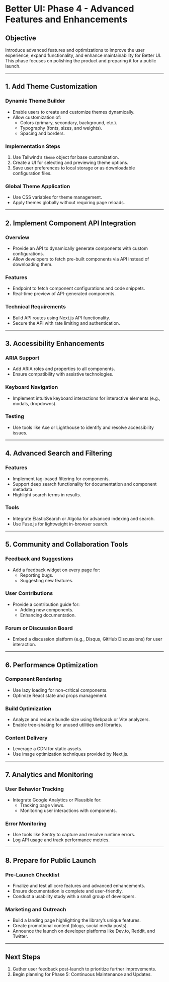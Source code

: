 # Better UI: Phase 4 - Advanced Features and Enhancements

## **Objective**
Introduce advanced features and optimizations to improve the user experience, expand functionality, and enhance maintainability for Better UI. This phase focuses on polishing the product and preparing it for a public launch.

---

## **1. Add Theme Customization**

### **Dynamic Theme Builder**
- Enable users to create and customize themes dynamically.
- Allow customization of:
  - Colors (primary, secondary, background, etc.).
  - Typography (fonts, sizes, and weights).
  - Spacing and borders.

### **Implementation Steps**
1. Use Tailwind’s `theme` object for base customization.
2. Create a UI for selecting and previewing theme options.
3. Save user preferences to local storage or as downloadable configuration files.

### **Global Theme Application**
- Use CSS variables for theme management.
- Apply themes globally without requiring page reloads.

---

## **2. Implement Component API Integration**

### **Overview**
- Provide an API to dynamically generate components with custom configurations.
- Allow developers to fetch pre-built components via API instead of downloading them.

### **Features**
- Endpoint to fetch component configurations and code snippets.
- Real-time preview of API-generated components.

### **Technical Requirements**
- Build API routes using Next.js API functionality.
- Secure the API with rate limiting and authentication.

---

## **3. Accessibility Enhancements**

### **ARIA Support**
- Add ARIA roles and properties to all components.
- Ensure compatibility with assistive technologies.

### **Keyboard Navigation**
- Implement intuitive keyboard interactions for interactive elements (e.g., modals, dropdowns).

### **Testing**
- Use tools like Axe or Lighthouse to identify and resolve accessibility issues.

---

## **4. Advanced Search and Filtering**

### **Features**
- Implement tag-based filtering for components.
- Support deep search functionality for documentation and component metadata.
- Highlight search terms in results.

### **Tools**
- Integrate ElasticSearch or Algolia for advanced indexing and search.
- Use Fuse.js for lightweight in-browser search.

---

## **5. Community and Collaboration Tools**

### **Feedback and Suggestions**
- Add a feedback widget on every page for:
  - Reporting bugs.
  - Suggesting new features.

### **User Contributions**
- Provide a contribution guide for:
  - Adding new components.
  - Enhancing documentation.

### **Forum or Discussion Board**
- Embed a discussion platform (e.g., Disqus, GitHub Discussions) for user interaction.

---

## **6. Performance Optimization**

### **Component Rendering**
- Use lazy loading for non-critical components.
- Optimize React state and props management.

### **Build Optimization**
- Analyze and reduce bundle size using Webpack or Vite analyzers.
- Enable tree-shaking for unused utilities and libraries.

### **Content Delivery**
- Leverage a CDN for static assets.
- Use image optimization techniques provided by Next.js.

---

## **7. Analytics and Monitoring**

### **User Behavior Tracking**
- Integrate Google Analytics or Plausible for:
  - Tracking page views.
  - Monitoring user interactions with components.

### **Error Monitoring**
- Use tools like Sentry to capture and resolve runtime errors.
- Log API usage and track performance metrics.

---

## **8. Prepare for Public Launch**

### **Pre-Launch Checklist**
- Finalize and test all core features and advanced enhancements.
- Ensure documentation is complete and user-friendly.
- Conduct a usability study with a small group of developers.

### **Marketing and Outreach**
- Build a landing page highlighting the library’s unique features.
- Create promotional content (blogs, social media posts).
- Announce the launch on developer platforms like Dev.to, Reddit, and Twitter.

---

## **Next Steps**
1. Gather user feedback post-launch to prioritize further improvements.
2. Begin planning for Phase 5: Continuous Maintenance and Updates.
